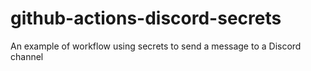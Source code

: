 # github-actions-discord-secrets
An example of workflow using secrets to send a message to a Discord channel
